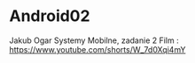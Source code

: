# Android02
Jakub Ogar
Systemy Mobilne, zadanie 2
Film : https://www.youtube.com/shorts/W_7d0Xqi4mY
